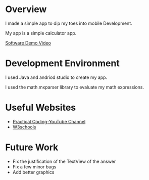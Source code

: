 # Overview

I made a simple app to dip my toes into mobile Development.

My app is a simple calculator app. 


[Software Demo Video]([https://youtu.be/qBvPyKwC9vI])

# Development Environment

I used Java and andriod studio to create my app.

I used the math.mxparser library to evaluate my math expressions.

# Useful Websites

* [Practical Coding-YouTube Channel](https://www.youtube.com/watch?v=B5b-7uDtUp4)
* [W3schools]([http://url.link.goes.here](https://www.w3schools.com/java/))

# Future Work

* Fix the justification of the TextView of the answer
* Fix a few minor bugs
* Add better graphics
